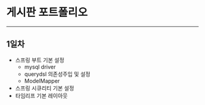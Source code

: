# 게시판 포트폴리오
***
## 1일차
* 스프링 부트 기본 설정
	- mysql driver
	- querydsl 의존성주입 및 설정
	- ModelMapper
* 스프링 시큐리티 기본 설정
* 타임리프 기본 레이아웃